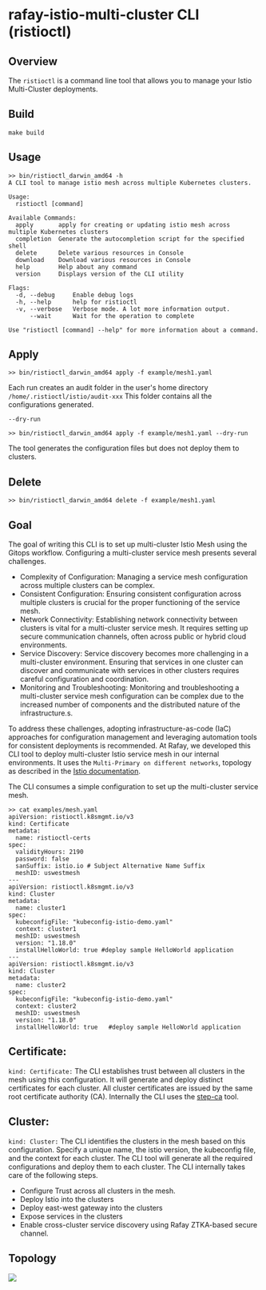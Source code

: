 # rafay-istio-multi-cluster CLI (ristioctl) 
## Overview
The ```ristioctl``` is a command line tool that allows you to manage your Istio Multi-Cluster deployments.

## Build
```
make build
```

## Usage
```
>> bin/ristioctl_darwin_amd64 -h
A CLI tool to manage istio mesh across multiple Kubernetes clusters.

Usage:
  ristioctl [command]

Available Commands:
  apply       apply for creating or updating istio mesh across multiple Kubernetes clusters
  completion  Generate the autocompletion script for the specified shell
  delete      Delete various resources in Console
  download    Download various resources in Console
  help        Help about any command
  version     Displays version of the CLI utility

Flags:
  -d, --debug     Enable debug logs
  -h, --help      help for ristioctl
  -v, --verbose   Verbose mode. A lot more information output.
      --wait      Wait for the operation to complete

Use "ristioctl [command] --help" for more information about a command.
```

## Apply
```
>> bin/ristioctl_darwin_amd64 apply -f example/mesh1.yaml
```
Each run creates an audit folder in the user's home directory
```/home/.ristioctl/istio/audit-xxx```
This folder contains all the configurations generated. 

```--dry-run``` 
```
>> bin/ristioctl_darwin_amd64 apply -f example/mesh1.yaml --dry-run
```
The tool generates the configuration files but does not deploy them to clusters.

## Delete
```
>> bin/ristioctl_darwin_amd64 delete -f example/mesh1.yaml
```

## Goal
The goal of writing this CLI is to set up multi-cluster Istio Mesh using the Gitops workflow. Configuring a multi-cluster service mesh presents several challenges.
- Complexity of Configuration: Managing a service mesh configuration across multiple clusters can be complex. 
- Consistent Configuration: Ensuring consistent configuration across multiple clusters is crucial for the proper functioning of the service mesh.
- Network Connectivity: Establishing network connectivity between clusters is vital for a multi-cluster service mesh. It requires setting up secure communication channels, often across public or hybrid cloud environments.
- Service Discovery: Service discovery becomes more challenging in a multi-cluster environment. Ensuring that services in one cluster can discover and communicate with services in other clusters requires careful configuration and coordination.
- Monitoring and Troubleshooting: Monitoring and troubleshooting a multi-cluster service mesh configuration can be complex due to the increased number of components and the distributed nature of the infrastructure.s.

To address these challenges, adopting infrastructure-as-code (IaC) approaches for configuration management and leveraging automation tools for consistent deployments is recommended. At Rafay, we developed this CLI tool to deploy multi-cluster Istio service mesh in our internal environments. It uses the ```Multi-Primary on different networks```, topology as described in the [Istio documentation](https://istio.io/latest/docs/setup/install/multicluster/multi-primary_multi-network/).


The CLI consumes a simple configuration to set up the multi-cluster service mesh.
```
>> cat examples/mesh.yaml
apiVersion: ristioctl.k8smgmt.io/v3
kind: Certificate
metadata:
  name: ristioctl-certs
spec:
  validityHours: 2190
  password: false
  sanSuffix: istio.io # Subject Alternative Name Suffix
  meshID: uswestmesh
---
apiVersion: ristioctl.k8smgmt.io/v3
kind: Cluster
metadata:
  name: cluster1
spec:
  kubeconfigFile: "kubeconfig-istio-demo.yaml"
  context: cluster1
  meshID: uswestmesh
  version: "1.18.0"
  installHelloWorld: true #deploy sample HelloWorld application
---
apiVersion: ristioctl.k8smgmt.io/v3
kind: Cluster
metadata:
  name: cluster2
spec:
  kubeconfigFile: "kubeconfig-istio-demo.yaml"
  context: cluster2
  meshID: uswestmesh
  version: "1.18.0"
  installHelloWorld: true   #deploy sample HelloWorld application
```

## Certificate:
```kind: Certificate:``` The CLI establishes trust between all clusters in the mesh using this configuration. It will generate and deploy distinct certificates for each cluster. All cluster certificates are issued by the same root certificate authority (CA). Internally the CLI uses the [step-ca](https://smallstep.com/docs/step-ca/) tool.

## Cluster: 
```kind: Cluster:``` The CLI identifies the clusters in the mesh based on this configuration. Specify a unique name, the istio version, the kubeconfig file, and the context for each cluster. The CLI tool will generate all the required configurations and deploy them to each cluster. The CLI internally takes care of the following steps.
- Configure Trust across all clusters in the mesh.
- Deploy Istio into the clusters
- Deploy east-west gateway into the clusters
- Expose services in the clusters
- Enable cross-cluster service discovery using Rafay ZTKA-based secure channel.

## Topology
![](/ristioctl.png)
